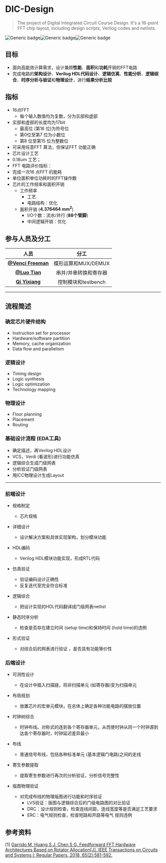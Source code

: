 # DIC-Design
> The project of Digital Integrated Circuit Course Design. It's a 16-point FFT chip layout, including design scripts, Verilog codes and netlists. 

 <img src="https://img.shields.io/badge/Language-Verilog_HDL-red.svg" alt="Generic badge"  /><img src="https://img.shields.io/badge/Deadline-April_30-green.svg" alt="Generic badge"/><img src="https://img.shields.io/badge/Schedule-Design_Script-blue.svg" alt="Generic badge"/>

## 目标

- 面向高能效计算需求，设计兼顾**性能**、**面积**和**功耗**开销的FFT电路
- 完成电路的**架构设计**、**Verilog HDL代码设计**、**逻辑仿真**、**性能分析**、**逻辑综合**、**时序分析与验证**和**物理设计**，进行**结果分析比较**

## 指标

- 16点FFT
  - 每个输入数值均为复数，分为实部和虚部
- 实部和虚部的长度均为17bit
  - 最高位 (第16 位)为符号位
  - 第0位至第7 位为小数位
  - 第8 位至第15 位为整数位
- 可采用任意FFT 算法，但保证FFT 功能正确
-  芯片设计工艺
  - 0.18um 工艺；
-  FFT 电路评价指标：
  - 完成一次16 点FFT 的能耗
  - 单位面积单位功耗时的FFT操作数
  - 芯片的工作频率和面积开销
    - 工作频率
      - 工艺
      - 电路结构：优化
    - 面积开销 (**4.376464 mm<sup>2</sup>**)
      - I/O个数：流水/并行 (**88个管脚**)
      - 中间逻辑开销：优化

## 参与人员及分工

|                         人员                          |         分工          |
| :---------------------------------------------------: | :-------------------: |
| [**@Venci Freeman**](https://github.com/VenciFreeman) |  蝶形运算和MUX/DEMUX  |
|   [**@Luo Tian**](https://github.com/luotian12345)    | 串并/并串转换和寄存器 |
|   [**Qi Yixiang**](https://github.com/mikeq123456)    |  控制模块和testbench  |

------

## 流程简述

### 确定芯片硬件结构

- Instruction set for processor
- Hardware/software partition
- Memory, cache organization
- Data flow and parallelism

### 逻辑设计

- Timing design
- Logic synthesis
- Logic optimization
- Technology mapping

### 物理设计

- Floor planning
- Placement
- Routing

### 基础设计流程 (EDA工具)

- 确定描述，再Verilog HDL设计
- VCS，Verdi (看波形)进行功能仿真
- 逻辑综合生成门级网表
- 分析验证门级网表
- 用ICC物理设计生成Layout

------

### 前端设计

- 规格制定
  - 芯片规格
- 详细设计

  - 设计解决方案和具体实现架构，划分模块功能 
- HDL编码

  - Verilog HDL模块功能实现，形成RTL代码
- 仿真验证
  - 验证编码设计正确性
  - 反复迭代至完全符合标准
- 逻辑综合

  - 把设计实现的HDL代码翻译成门级网表netlist 
- 静态时序分析

  - 检查是否存在建立时间 (setup time)和保持时间 (hold time)的违例
- 形式验证

  - 对综合后的网表进行验证 ，是否具有功能等价性

### 后端设计

- 可测性设计
  - 在设计中插入扫描链，将非扫描单元 (如寄存器)变为扫描单元
- 布局规划
  - 放置芯片的宏单元模块，在总体上确定各种功能电路的摆放位置

- 时钟树综合
  - 时钟布线。对称式的连到各个寄存器单元，从而使时钟从同一个时钟源到达各个寄存器时，时钟延迟差异最小
- 布线
  - 普通信号布线，包括各种标准单元 (基本逻辑门电路)之间的走线

- 寄生参数提取
  - 提取寄生参数进行再次的分析验证，分析信号完整性
- 版图物理验证
  - 对完成布线的物理版图进行功能和时序验证
    - LVS验证：版图与逻辑综合后的门级电路图的对比验证
    - DRC：设计规则检查，检查连线间距，连线宽度等是否满足工艺要求
    - ERC：电气规则检查，检查短路和开路等电气 规则违例

## 参考资料

[1] [Garrido M, Huang S J, Chen S G. Feedforward FFT Hardware Architectures Based on Rotator Allocation[J]. IEEE Transactions on Circuits and Systems I: Regular Papers, 2018, 65(2):581-592.]( http://liu.diva-portal.org/smash/get/diva2:1188342/FULLTEXT01.pdf )